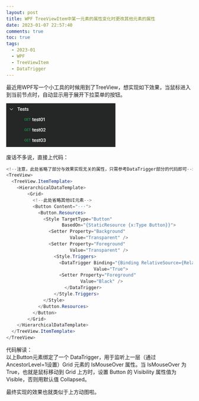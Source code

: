 ```yaml
---
layout: post
title: WPF TreeViewItem中某一元素的属性变化时更改其他元素的属性
date: 2023-01-07 22:57:40
comments: true
toc: true
tags:
  - 2023-01
  - WPF
  - TreeViewItem
  - DataTrigger
---
```


最近用WPF写一个小工具的时候用到了TreeView，想实现如下效果，当鼠标进入到当前节点时，自动显示用于展开下拉菜单的按钮。  

![效果图](/assets/blogImg/DP-230107-01.gif)  

<!--more-->

废话不多说，直接上代码：  

``` csharp
<!--注意，此处省略了部分与效果实现无关的属性，只需参考DataTrigger部分的代码即可-->
<TreeView>
  <TreeView.ItemTemplate>
    <HierarchicalDataTemplate>
        <Grid>
          <!--此处省略其他UI元素-->
          <Button Content="···">
            <Button.Resources>
              <Style TargetType="Button"
                     BasedOn="{StaticResource {x:Type Button}}">
                <Setter Property="Background"
                        Value="Transparent" />
                <Setter Property="Foreground"
                        Value="Transparent" />
                  <Style.Triggers>
                    <DataTrigger Binding="{Binding RelativeSource={RelativeSource Mode=FindAncestor,AncestorLevel=1,AncestorType=Grid},Path=IsMouseOver}"
                                 Value="True">
                    <Setter Property="Foreground"
                            Value="Black" />
                      </DataTrigger>
                  </Style.Triggers>
              </Style>
            </Button.Resources>
          </Button>
        </Grid>
    </HierarchicalDataTemplate>
  </TreeView.ItemTemplate>
</TreeView>
```

代码解读：  
以上Button元素绑定了一个 DataTrigger，用于监听上一层（通过AncestorLevel=1设置）Grid 元素的 IsMouseOver 属性。当 IsMouseOver 为 True，也就是鼠标移动到 Grid 上方时，设置 Button 的 Visibility 属性值为 Visible，否则用默认值 Collapsed。  

最终实现的效果也就类似于上方动图啦。  